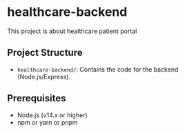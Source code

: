 # healthcare-backend

This project is about healthcare patient portal

## Project Structure

- `healthcare-backend/`: Contains the code for the backend (Node.js/Express).

## Prerequisites

- Node.js (v14.x or higher)
- npm or yarn or pnpm
